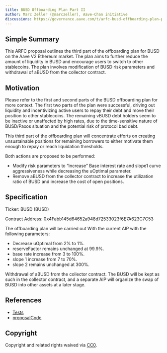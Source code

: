 ```yaml
---
title: BUSD Offboarding Plan Part II
author: Marc Zeller (@marczeller), Aave-Chan initiative
discussions: https://governance.aave.com/t/arfc-busd-offboarding-plan-part-iii/14136
---
```


## Simple Summary

This ARFC proposal outlines the third part of the offboarding plan for BUSD on the Aave V2 Ethereum market. The plan aims to further reduce the amount of liquidity in BUSD and encourage users to switch to other stablecoins. The plan involves modification of BUSD risk parameters and withdrawal of aBUSD from the collector contract.

## Motivation

Please refer to the first and second parts of the BUSD offboarding plan for more context. The first two parts of the plan were successful, driving out liquidity and incentivizing active users to repay their debt and move their position to other stablecoins. The remaining vBUSD debt holders seem to be inactive or unaffected by high rates, due to the time-sensitive nature of BUSD/Paxos situation and the potential risk of protocol bad debt.

This third part of the offboarding plan will concentrate efforts on creating unsustainable positions for remaining borrowers to either motivate them enough to repay or reach liquidation thresholds.

Both actions are proposed to be performed:

- Modify risk parameters to “increase” Base interest rate and slope1 curve aggressiveness while decreasing the uOptimal parameter.
- Remove aBUSD from the collector contract to increase the utilization ratio of BUSD and increase the cost of open positions.

## Specification

Ticker: BUSD (BUSD)

Contract Address: 0x4Fabb145d64652a948d72533023f6E7A623C7C53

The offboarding plan will be carried out With the current AIP with the following parameters:

- Decrease uOptimal from 2% to 1%.
- reserveFactor remains unchanged at 99.9%.
- base rate increase from 3 to 100%.
- slope 1 increase from 7 to 70%.
- slope 2 remains unchanged at 300%.

Withdrawal of aBUSD from the collector contract. The BUSD will be kept as such in the collector contract, and a separate AIP will organize the swap of BUSD into other assets at a later stage.

## References

- [Tests](https://github.com/bgd-labs/aave-proposals/blob/main/src/AaveV2EthBUSDIR_20230804/AaveV2EthBUSDIR_20230602Test.t.sol)
- [proposalCode](https://github.com/bgd-labs/aave-proposals/blob/main/src/AaveV2EthBUSDIR_20230602/AaveV2EthBUSDIR_20230602.sol)

## Copyright

Copyright and related rights waived via [CC0](https://creativecommons.org/publicdomain/zero/1.0/).
